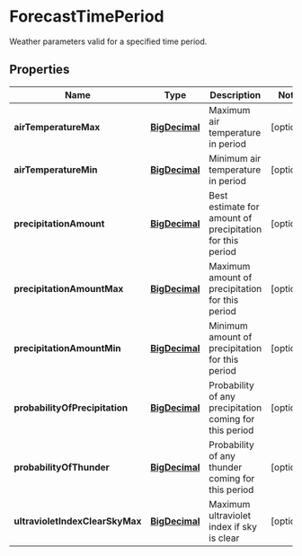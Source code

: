 

# ForecastTimePeriod

Weather parameters valid for a specified time period.
## Properties

Name | Type | Description | Notes
------------ | ------------- | ------------- | -------------
**airTemperatureMax** | [**BigDecimal**](BigDecimal.md) | Maximum air temperature in period |  [optional]
**airTemperatureMin** | [**BigDecimal**](BigDecimal.md) | Minimum air temperature in period |  [optional]
**precipitationAmount** | [**BigDecimal**](BigDecimal.md) | Best estimate for amount of precipitation for this period |  [optional]
**precipitationAmountMax** | [**BigDecimal**](BigDecimal.md) | Maximum amount of precipitation for this period |  [optional]
**precipitationAmountMin** | [**BigDecimal**](BigDecimal.md) | Minimum amount of precipitation for this period |  [optional]
**probabilityOfPrecipitation** | [**BigDecimal**](BigDecimal.md) | Probability of any precipitation coming for this period |  [optional]
**probabilityOfThunder** | [**BigDecimal**](BigDecimal.md) | Probability of any thunder coming for this period |  [optional]
**ultravioletIndexClearSkyMax** | [**BigDecimal**](BigDecimal.md) | Maximum ultraviolet index if sky is clear |  [optional]



